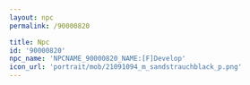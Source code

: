```yaml
---
layout: npc
permalink: /90000820

title: Npc
id: '90000820'
npc_name: 'NPCNAME_90000820_NAME:[F]Develop'
icon_url: 'portrait/mob/21091094_m_sandstrauchblack_p.png'
---
```

